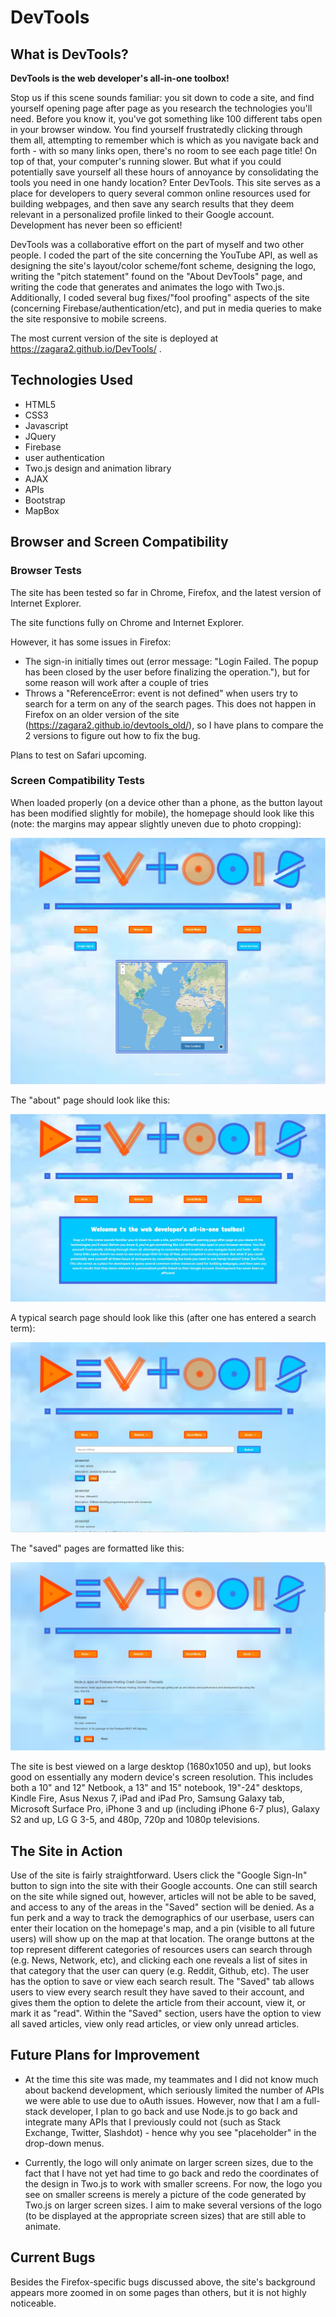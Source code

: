 # DevTools

## What is DevTools?

**DevTools is the web developer's all-in-one toolbox!**

Stop us if this scene sounds familiar: you sit down to code a site, and find yourself opening page after page as you research the technologies you'll need. Before you know it, you've got something like 100 different tabs open in your browser window. You find yourself frustratedly clicking through them all, attempting to remember which is which as you navigate back and forth - with so many links open, there's no room to see each page title! On top of that, your computer's running slower. But what if you could potentially save yourself all these hours of annoyance by consolidating the tools you need in one handy location? Enter DevTools. This site serves as a place for developers to query several common online resources used for building webpages, and then save any search results that they deem relevant in a personalized profile linked to their Google account. Development has never been so efficient!

DevTools was a collaborative effort on the part of myself and two other people. I coded the part of the site concerning the YouTube API, as well as designing the site's layout/color scheme/font scheme, designing the logo, writing the "pitch statement" found on the "About DevTools" page, and writing the code that generates and animates the logo with Two.js. Additionally, I coded several bug fixes/"fool proofing" aspects of the site (concerning Firebase/authentication/etc), and put in media queries to make the site responsive to mobile screens.

The most current version of the site is deployed at https://zagara2.github.io/DevTools/ . 

## Technologies Used

* HTML5
* CSS3
* Javascript
* JQuery
* Firebase
* user authentication
* Two.js design and animation library
* AJAX
* APIs
* Bootstrap
* MapBox

## Browser and Screen Compatibility

### Browser Tests

The site has been tested so far in Chrome, Firefox, and the latest version of Internet Explorer.

The site functions fully on Chrome and Internet Explorer.

However, it has some issues in Firefox:
* The sign-in initially times out (error message: "Login Failed. The popup has been closed by the user before finalizing the operation."), but for some reason will work after a couple of tries
* Throws a "ReferenceError: event is not defined" when users try to search for a term on any of the search pages. This does not happen in Firefox on an older version of the site (https://zagara2.github.io/devtools_old/), so I have plans to compare the 2 versions to figure out how to fix the bug.

Plans to test on Safari upcoming.

### Screen Compatibility Tests

When loaded properly (on a device other than a phone, as the button layout has been modified slightly for mobile), the homepage should look like this (note: the margins may appear slightly uneven due to photo cropping):

![Homepage](/assets/images/devtools.JPG)

The "about" page should look like this:

![About Page](/assets/images/aboutpage1.JPG)

A typical search page should look like this (after one has entered a search term):

![Search Page](/assets/images/searchwithresults3.JPG)

The "saved" pages are formatted like this:

![Saved Page](/assets/images/savedpage.JPG)

The site is best viewed on a large desktop (1680x1050 and up), but looks good on essentially any modern device's screen resolution. This includes both a 10" and 12" Netbook, a 13" and 15" notebook, 19"-24" desktops, Kindle Fire, Asus Nexus 7, iPad and iPad Pro, Samsung Galaxy tab, Microsoft Surface Pro, iPhone 3 and up (including iPhone 6-7 plus), Galaxy S2 and up, LG G 3-5, and 480p, 720p and 1080p televisions. 

## The Site in Action
Use of the site is fairly straightforward. Users click the "Google Sign-In" button to sign into the site with their Google accounts. One can still search on the site while signed out, however, articles will not be able to be saved, and access to any of the areas in the "Saved" section will be denied. As a fun perk and a way to track the demographics of our userbase, users can enter their location on the homepage's map, and a pin (visible to all future users) will show up on the map at that location. The orange buttons at the top represent different categories of resources users can search through (e.g. News, Network, etc), and clicking each one reveals a list of sites in that category that the user can query (e.g. Reddit, Github, etc). The user has the option to save or view each search result. The "Saved" tab allows users to view every search result they have saved to their account, and gives them the option to delete the article from their account, view it, or mark it as "read". Within the "Saved" section, users have the option to view all saved articles, view only read articles, or view only unread articles. 

## Future Plans for Improvement
* At the time this site was made, my teammates and I did not know much about backend development, which seriously limited the number of APIs we were able to use due to oAuth issues. However, now that I am a full-stack developer, I plan to go back and use Node.js to go back and integrate many APIs that I previously could not (such as Stack Exchange, Twitter, Slashdot) - hence why you see "placeholder" in the drop-down menus.

* Currently, the logo will only animate on larger screen sizes, due to the fact that I have not yet had time to go back and redo the coordinates of the design in Two.js to work with smaller screens. For now, the logo you see on smaller screens is merely a picture of the code generated by Two.js on larger screen sizes. I aim to make several versions of the logo (to be displayed at the appropriate screen sizes) that are still able to animate. 

## Current Bugs

Besides the Firefox-specific bugs discussed above, the site's background appears more zoomed in on some pages than others, but it is not highly noticeable.

